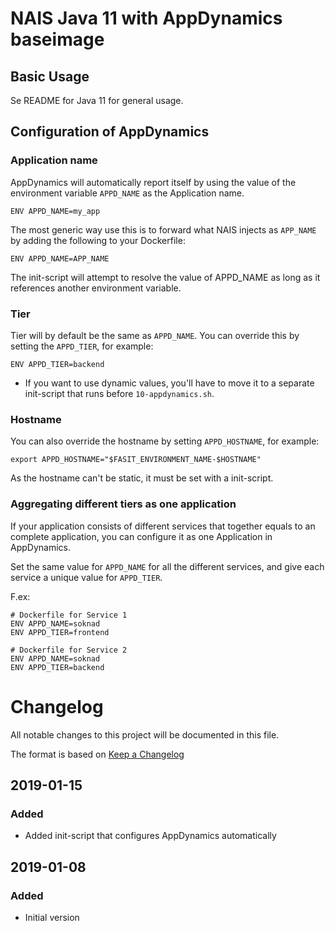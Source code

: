 NAIS Java 11 with AppDynamics baseimage
=======================================

Basic Usage
---------------------

Se README for Java 11 for general usage.

## Configuration of AppDynamics

### Application name
AppDynamics will automatically report itself by using the value of the
environment variable `APPD_NAME` as the Application name.

```
ENV APPD_NAME=my_app
```

The most generic way use this is to forward what NAIS injects as `APP_NAME`
by adding the following to your Dockerfile:

```
ENV APPD_NAME=APP_NAME
```

The init-script will attempt to resolve the value of APPD_NAME as long as it
references another environment variable.

### Tier

Tier will by default be the same as `APPD_NAME`. You can override this by
setting the `APPD_TIER`, for example:

```
ENV APPD_TIER=backend
```

* If you want to use dynamic values, you'll have to move it to a separate
  init-script that runs before `10-appdynamics.sh`.

### Hostname

You can also override the hostname by setting `APPD_HOSTNAME`, for example:

```
export APPD_HOSTNAME="$FASIT_ENVIRONMENT_NAME-$HOSTNAME"
```

As the hostname can't be static, it must be set with a init-script.

### Aggregating different tiers as one application

If your application consists of different services that together equals to an
complete application, you can configure it as one Application in AppDynamics.

Set the same value for `APPD_NAME` for all the different services, and give each
service a unique value for `APPD_TIER`.

F.ex:
```
# Dockerfile for Service 1
ENV APPD_NAME=soknad
ENV APPD_TIER=frontend

# Dockerfile for Service 2
ENV APPD_NAME=soknad
ENV APPD_TIER=backend
```

# Changelog
All notable changes to this project will be documented in this file.

The format is based on [Keep a Changelog](http://keepachangelog.com/en/1.0.0/)

## 2019-01-15

### Added
- Added init-script that configures AppDynamics automatically

## 2019-01-08

### Added
- Initial version
